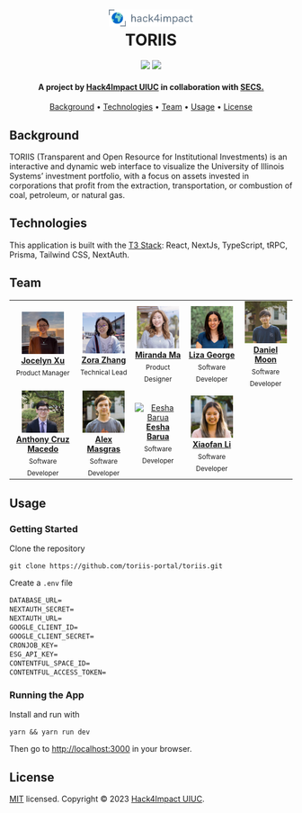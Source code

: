 <h1 align="center">
  <a href="https://uiuc.hack4impact.org"><img src="https://raw.githubusercontent.com/hack4impact-uiuc/uiuc.hack4impact.org/master/public/images/colored-logo.svg" alt="hack4impact logo" width="150"></a>
  <br/>
  TORIIS
  </br>
</h1>

<p align="center">
    <img src="https://img.shields.io/github/checks-status/hack4impact-uiuc/mern-template/main?style=flat-square">
    <img src="https://img.shields.io/badge/license-MIT-blue?style=flat-square">
</p>

<h4 align="center">A project by <a href="https://uiuc.hack4impact.org/" target="_blank">Hack4Impact UIUC</a> in collaboration with <a href="https://secsatuiuc.web.illinois.edu/" target="_blank">SECS.</a></h4>

<p align="center">
  <a href="#background">Background</a> •
  <a href="#technologies">Technologies</a> •
  <a href="#team">Team</a> •
  <a href="#usage">Usage</a> •
  <a href="#license">License</a>
</p>

## Background

TORIIS (Transparent and Open Resource for Institutional Investments) is an interactive and dynamic web interface to visualize the University of Illinois Systems’ investment portfolio, with a focus on assets invested in corporations that profit from the extraction, transportation, or combustion of coal, petroleum, or natural gas.

## Technologies

This application is built with the [T3 Stack](https://create.t3.gg/): React, NextJs, TypeScript, tRPC, Prisma, Tailwind CSS, NextAuth.

## Team

<table align="center">
  <tr>
    <td align="center"><a href="https://www.linkedin.com/in/jocelyn-xu-a931511b3/"><img src="./photos/jocelyn-xu.jpg" width="75px;" alt="Jocelyn Xu"/><br /><b>Jocelyn Xu</b></a><br /><sub>Product Manager</sub></td>
    <td align="center"><a href="https://www.linkedin.com/in/zorazhang28/"><img src="./photos/zora-zhang.jpg" width="75px;" alt="Zora Zhang"/><br /><b>Zora Zhang</b></a><br /><sub>Technical Lead</sub></td>
    <td align="center"><a href="https://www.linkedin.com/in/miranda-ma-270839231/"><img src="./photos/miranda-ma.jpg" width="75px;" alt="Miranda Ma"/><br /><b>Miranda Ma</b></a><br /><sub>Product Designer</sub></td>
    <td align="center"><a href="https://www.linkedin.com/in/george-liza/"><img src="./photos/liza-george.jpg" width="75px;" alt="Liza George"/><br /><b>Liza George</b></a><br /><sub>Software Developer</sub></td>
    <td align="center"><a href="https://www.linkedin.com/in/daniel-moon1/"><img src="./photos/daniel-moon.jpg" width="75px;" alt="Daniel Moon"/><br /><b>Daniel Moon</b></a><br /><sub>Software Developer</sub></td>
  </tr>
  <tr>
    <td align="center"><a href="https://www.linkedin.com/in/acruzmacedo/"><img src="./photos/anthony-cruz-macedo.jpg" width="75px;" alt="Anthony Cruz Macedo"/><br /><b>Anthony Cruz Macedo</b></a><br /><sub>Software Developer</sub></td>
    <td align="center"><a href="https://www.linkedin.com/in/alex-masgras/"><img src="./photos/alex-masgras.jpg" width="75px;" alt="Alex Masgras"/><br /><b>Alex Masgras</b></a><br /><sub>Software Developer</sub></td>
    <td align="center"><a href="https://www.linkedin.com/in/eesha-barua/"><img src="./photos/eesha-barua.jpg" width="75px;" alt="Eesha Barua"/><br /><b>Eesha Barua</b></a><br /><sub>Software Developer</sub></td>
    <td align="center"><a href="https://www.linkedin.com/in/xiaofan-li/"><img src="./photos/xiaofan-li.jpeg" width="75px;" alt="Chatty Pusheen"/><br /><b>Xiaofan Li</b></a><br /><sub>Software Developer</sub></td>

  </tr>
</table>

## Usage

### Getting Started

Clone the repository

```
git clone https://github.com/toriis-portal/toriis.git
```

Create a `.env` file

```
DATABASE_URL=
NEXTAUTH_SECRET=
NEXTAUTH_URL=
GOOGLE_CLIENT_ID=
GOOGLE_CLIENT_SECRET=
CRONJOB_KEY=
ESG_API_KEY=
CONTENTFUL_SPACE_ID=
CONTENTFUL_ACCESS_TOKEN=
```

### Running the App

Install and run with

```
yarn && yarn run dev
```

Then go to [http://localhost:3000](http://localhost:3000) in your browser.

## License

[MIT](https://github.com/hack4impact-uiuc/ymca/blob/master/LICENSE) licensed. Copyright © 2023 [Hack4Impact UIUC](https://github.com/hack4impact-uiuc).
